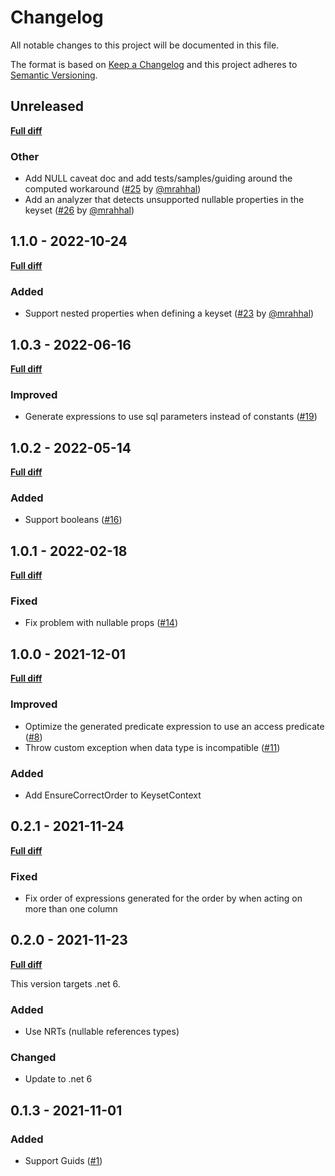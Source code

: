 # Changelog

All notable changes to this project will be documented in this file.

The format is based on [Keep a Changelog](http://keepachangelog.com/)
and this project adheres to [Semantic Versioning](http://semver.org/).

## Unreleased

[**Full diff**](https://github.com/mrahhal/MR.EntityFrameworkCore.KeysetPagination/compare/v1.1.0...HEAD)

### Other

- Add NULL caveat doc and add tests/samples/guiding around the computed workaround ([#25](https://github.com/mrahhal/MR.EntityFrameworkCore.KeysetPagination/pull/25) by [@mrahhal](https://github.com/mrahhal))
- Add an analyzer that detects unsupported nullable properties in the keyset ([#26](https://github.com/mrahhal/MR.EntityFrameworkCore.KeysetPagination/issues/26) by [@mrahhal](https://github.com/mrahhal))

## 1.1.0 - 2022-10-24

[**Full diff**](https://github.com/mrahhal/MR.EntityFrameworkCore.KeysetPagination/compare/v1.0.3...v1.1.0)

### Added

- Support nested properties when defining a keyset ([#23](https://github.com/mrahhal/MR.EntityFrameworkCore.KeysetPagination/pull/23) by [@mrahhal](https://github.com/mrahhal))

## 1.0.3 - 2022-06-16

[**Full diff**](https://github.com/mrahhal/MR.EntityFrameworkCore.KeysetPagination/compare/v1.0.2...v1.0.3)

### Improved

- Generate expressions to use sql parameters instead of constants ([#19](https://github.com/mrahhal/MR.EntityFrameworkCore.KeysetPagination/pull/19))

## 1.0.2 - 2022-05-14

[**Full diff**](https://github.com/mrahhal/MR.EntityFrameworkCore.KeysetPagination/compare/v1.0.1...v1.0.2)

### Added

- Support booleans ([#16](https://github.com/mrahhal/MR.EntityFrameworkCore.KeysetPagination/issues/16))

## 1.0.1 - 2022-02-18

[**Full diff**](https://github.com/mrahhal/MR.EntityFrameworkCore.KeysetPagination/compare/v1.0.0...v1.0.1)

### Fixed

- Fix problem with nullable props ([#14](https://github.com/mrahhal/MR.EntityFrameworkCore.KeysetPagination/issues/14))

## 1.0.0 - 2021-12-01

[**Full diff**](https://github.com/mrahhal/MR.EntityFrameworkCore.KeysetPagination/compare/v0.2.0...v1.0.0)

### Improved

- Optimize the generated predicate expression to use an access predicate ([#8](https://github.com/mrahhal/MR.EntityFrameworkCore.KeysetPagination/issues/8))
- Throw custom exception when data type is incompatible ([#11](https://github.com/mrahhal/MR.EntityFrameworkCore.KeysetPagination/issues/11))

### Added

- Add EnsureCorrectOrder to KeysetContext

## 0.2.1 - 2021-11-24

[**Full diff**](https://github.com/mrahhal/MR.EntityFrameworkCore.KeysetPagination/compare/v0.2.0...v0.2.1)

### Fixed

- Fix order of expressions generated for the order by when acting on more than one column

## 0.2.0 - 2021-11-23

[**Full diff**](https://github.com/mrahhal/MR.EntityFrameworkCore.KeysetPagination/compare/v0.1.3...v0.2.0)

This version targets .net 6.

### Added

- Use NRTs (nullable references types)

### Changed

- Update to .net 6

## 0.1.3 - 2021-11-01

### Added

- Support Guids ([#1](https://github.com/mrahhal/MR.EntityFrameworkCore.KeysetPagination/issues/1))
